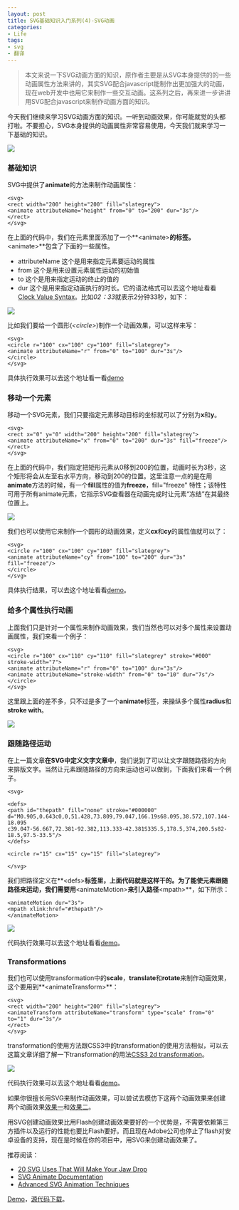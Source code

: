 ```yaml
---
layout: post
title: SVG基础知识入门系列(4)-SVG动画
categories:
- Life
tags:
- svg
- 翻译
---
```


> 本文来说一下SVG动画方面的知识，原作者主要是从SVG本身提供的的一些动画属性方法来讲的，其实SVG配合javascript能制作出更加强大的动画，现在web开发中也用它来制作一些交互动画。这系列之后，再来进一步讲讲用SVG配合javascript来制作动画方面的知识。

今天我们继续来学习SVG动画方面的知识。一听到动画效果，你可能就觉的头都打啦。不要担心，SVG本身提供的动画属性非常容易使用，今天我们就来学习一下基础的知识。

![](http://pic.yupoo.com/reicky_v/DmG6bL6l/medium.jpg)

### 基础知识 ###

SVG中提供了**animate**的方法来制作动画属性：

    <svg>  
	<rect width="200" height="200" fill="slategrey">  
	<animate attributeName="height" from="0" to="200" dur="3s"/>  
	</rect>  
	</svg>  

在上面的代码中，我们在元素里面添加了一个**&lt;animate&gt;**的标签。**&lt;animate&gt;**包含了下面的一些属性。

- attributeName 这个是用来指定元素要运动的属性
- from 这个是用来设置元素属性运动的初始值
- to 这个是用来指定运动的终止的值的
- dur 这个是用来指定动画执行的时长。它的语法格式可以去这个地址看看[Clock Value Syntax](http://www.w3.org/TR/SVG/animate.html#ClockValueSyntax)。比如*02：33*就表示2分钟33秒，如下：

![](http://pic.yupoo.com/reicky_v/DmGffl7A/medium.jpg)

比如我们要给一个圆形(*&lt;circle&gt;*)制作一个动画效果，可以这样来写：

    <svg>  
	<circle r="100" cx="100" cy="100" fill="slategrey">  
	<animate attributeName="r" from="0" to="100" dur="3s"/>  
	</circle>  
	</svg>  

具体执行效果可以去这个地址看一看[demo](http://demo.hongkiat.com/scalable-vector-graphics-animation/index.html#basic)

### 移动一个元素 ###

移动一个SVG元素，我们只要指定元素移动目标的坐标就可以了分别为**x**和**y**。

	<svg>  
	<rect x="0" y="0" width="200" height="200" fill="slategrey">  
	<animate attributeName="x" from="0" to="200" dur="3s" fill="freeze"/>  
	</rect>  
	</svg>  

在上面的代码中，我们指定把矩形元素从0移到200的位置，动画时长为3秒，这个矩形将会从左至右水平方向，移动到200的位置。这里注意一点的是在用**animate**方法的时候，有一个**fill**属性的值为**freeze**，fill="freeze" 特性；该特性可用于所有animate元素，它指示SVG查看器在动画完成时让元素“冻结”在其最终位置上。 

![](http://pic.yupoo.com/reicky_v/DmGm0DGp/medium.jpg)

我们也可以使用它来制作一个圆形的动画效果，定义**cx**和**cy**的属性值就可以了：

    <svg>  
	<circle r="100" cx="100" cy="100" fill="slategrey">  
	<animate attributeName="cy" from="100" to="200" dur="3s" fill="freeze"/>  
	</circle>  
	</svg>  

具体执行结果，可以去这个地址看看[demo](http://demo.hongkiat.com/scalable-vector-graphics-animation/index.html#moving)。

### 给多个属性执行动画 ###

上面我们只是针对一个属性来制作动画效果，我们当然也可以对多个属性来设置动画属性，我们来看一个例子：

    <svg>  
	<circle r="100" cx="110" cy="110" fill="slategrey" stroke="#000" stroke-width="7">  
	<animate attributeName="r" from="0" to="100" dur="3s"/>  
	<animate attributeName="stroke-width" from="0" to="10" dur="7s"/>  
	</circle>  
	</svg> 

这里跟上面的差不多，只不过是多了一个**animate**标签，来操纵多个属性**radius**和**stroke with**。

![](http://pic.yupoo.com/reicky_v/DmGGb1zB/medium.jpg)

### 跟随路径运动 ###

在上一篇文章**在SVG中定义文字文章中**，我们说到了可以让文字跟随路径的方向来排版文字。当然让元素跟随路径的方向来运动也可以做到，下面我们来看一个例子。

    <svg>  
  
	<defs>  
	<path id="thepath" fill="none" stroke="#000000" d="M0.905,0.643c0,0,51.428,73.809,79.047,166.19s68.095,38.572,107.144-18.095  
	c39.047-56.667,72.381-92.382,113.333-42.381S335.5,178.5,374,200.5s82-18.5,97.5-33.5"/>  
	</defs>  
	  
	<circle r="15" cx="15" cy="15" fill="slategrey">  
	  
	</svg>  

我们把路径定义在**&lt;defs&gt;**标签里，上面代码就是这样干的。为了能使元素跟随路径来运动，我们需要用**&lt;animateMotion&gt;**来引入路径**&lt;mpath&gt;**，如下所示：

    <animateMotion dur="3s">  
    <mpath xlink:href="#thepath"/>  
	</animateMotion>  

![](http://pic.yupoo.com/reicky_v/DmGWRYm3/medium.jpg)

代码执行效果可以去这个地址看看[demo](http://demo.hongkiat.com/scalable-vector-graphics-animation/index.html#path)。

### Transformations ###

我们也可以使用transformation中的**scale**，**translate**和**rotate**来制作动画效果，这个要用到**&lt;animateTransform&gt;**：

    <svg>  
	<rect width="200" height="200" fill="slategrey">  
	<animateTransform attributeName="transform" type="scale" from="0" to="1" dur="3s"/>  
	</rect>  
	</svg>  

transformation的使用方法跟CSS3中的transformation的使用方法相似，可以去这篇文章详细了解一下transformation的用法[CSS3 2d transformation](http://www.hongkiat.com/blog/css3-2d-transformation/)。

![](http://pic.yupoo.com/reicky_v/DmGYXo1t/medium.jpg)

代码执行效果可以去这个地址看看[demo](http://demo.hongkiat.com/scalable-vector-graphics-animation/index.html#transform)。

如果你很擅长用SVG来制作动画效果，可以尝试去模仿下这两个动画效果来创建两个动画效果[效果一](http://www.carto.net/svg/samples/jumping_cubes.svg)和[效果二](http://devfiles.myopera.com/articles/26/ex-c03.svg)。

用SVG创建动画效果比用Flash创建动画效果要好的一个优势是，不需要依赖第三方插件以及运行的性能也要比Flash要好。而且现在Adobe公司也停止了flash对安卓设备的支持，现在是时候在你的项目中，用SVG来创建动画效果了。

推荐阅读：

- [20 SVG Uses That Will Make Your Jaw Drop](http://www.netmagazine.com/features/20-svg-uses-will-make-your-jaw-drop)
- [SVG Animate Documentation](http://www.w3.org/TR/SVG/animate.html)
- [Advanced SVG Animation Techniques](http://dev.opera.com/articles/view/advanced-scalable-vector-graphics-animation-techniques/)

[Demo](http://demo.hongkiat.com/scalable-vector-graphics-animation/index.html)，[源代码下载](http://demo.hongkiat.com/scalable-vector-graphics-animation/source.zip)。           